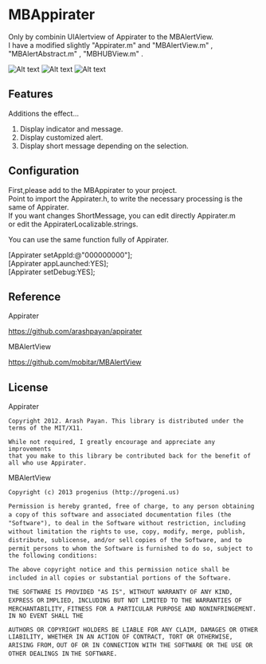 MBAppirater
======================

Only by combinin UIAlertview of Appirater to the MBAlertView.  
I have a modified slightly "Appirater.m" and "MBAlertView.m" , "MBAlertAbstract.m" , "MBHUBView.m" .  

![Alt text](http://priolo.wktk.so/images/MBAppirater1.png)
![Alt text](http://priolo.wktk.so/images/MBAppirater3.png)
![Alt text](http://priolo.wktk.so/images/MBAppirater2.png)


Features
------

Additions the effect...

1. Display indicator and message.
2. Display customized alert.
3. Display short message depending on the selection.



Configuration
------

First,please add to the MBAppirater to your project.  
Point to import the Appirater.h, to write the necessary processing is the same of Appirater.  
If you want changes ShortMessage, you can edit directly Appirater.m  
or edit the AppiraterLocalizable.strings.  

You can use the same function fully of Appirater.  

[Appirater setAppId:@"000000000"];  
[Appirater appLaunched:YES];  
[Appirater setDebug:YES];  


Reference
------
Appirater


<https://github.com/arashpayan/appirater>


MBAlertView


<https://github.com/mobitar/MBAlertView>


License
------

Appirater


`Copyright 2012. Arash Payan. This library is distributed under the terms of the MIT/X11.`  

`While not required, I greatly encourage and appreciate any improvements`  
`that you make to this library be contributed back for the benefit of all who use Appirater.`  


MBAlertView


`Copyright (c) 2013 progenius (http://progeni.us)`

`Permission is hereby granted, free of charge, to any person obtaining a copy`
`of this software and associated documentation files (the "Software"), to deal`
`in the Software without restriction, including without limitation the rights`
`to use, copy, modify, merge, publish, distribute, sublicense, and/or sell`
`copies of the Software, and to permit persons to whom the Software is`
`furnished to do so, subject to the following conditions:`

`The above copyright notice and this permission notice shall be included in`
`all copies or substantial portions of the Software.`

`THE SOFTWARE IS PROVIDED "AS IS", WITHOUT WARRANTY OF ANY KIND, EXPRESS OR`
`IMPLIED, INCLUDING BUT NOT LIMITED TO THE WARRANTIES OF MERCHANTABILITY,`
`FITNESS FOR A PARTICULAR PURPOSE AND NONINFRINGEMENT. IN NO EVENT SHALL THE`

`AUTHORS OR COPYRIGHT HOLDERS BE LIABLE FOR ANY CLAIM, DAMAGES OR OTHER`
`LIABILITY, WHETHER IN AN ACTION OF CONTRACT, TORT OR OTHERWISE, ARISING FROM,`
`OUT OF OR IN CONNECTION WITH THE SOFTWARE OR THE USE OR OTHER DEALINGS IN`
`THE SOFTWARE.`


